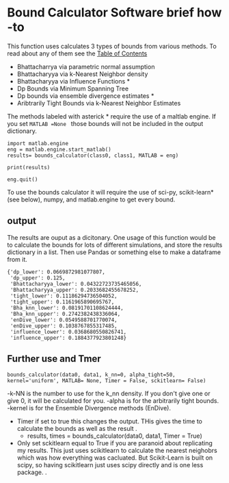 # Bound Calculator Software brief how -to



This function uses calculates 3 types of bounds  from various methods. To read about any of them see the [Table of Contents](https://github.com/rj-may/BER_Bounds_Eval/blob/master/Docs/Table_of_Contents.md)
  - Bhattacharrya via parametric normal assumption
  - Bhattacharyya via k-Nearest Neighbor density
  - Bhattacharyya via Influence Functions *
  - Dp Bounds via Minimum Spanning Tree
  - Dp bounds via ensemble divergence estimates *
  - Aribtrarily Tight Bounds via  k-Nearest Neighbor Estimates


The methods labeled with asterick * require the use of a maltlab engine. If you set `MATLAB =None ` those bounds will not be included in the output dictionary. 
    
    import matlab.engine
    eng = matlab.engine.start_matlab()
    results= bounds_calculator(class0, class1, MATLAB = eng)
    
    print(results)
    
    eng.quit()

To use the bounds calculator it will require the use of sci-py, scikit-learn*(see below), numpy, and matlab.engine to get every bound.


## output
The results are ouput as a dicitonary. One usage of this function would be to calculate the bounds for lots of different simulations, and store the results dictionary in 
a list. Then use Pandas or something else to make a dataframe from it. 

    {'dp_lower': 0.0669872981077807,
     'dp_upper': 0.125,
     'Bhattacharyya_lower': 0.04322723735465056,
     'Bhattacharyya_upper': 0.2033682455678252,
     'tight_lower': 0.11186294736504052,
     'tight_upper': 0.1161965890695767,
     'Bha_knn_lower': 0.08191701108624444,
     'Bha_knn_upper': 0.2742382438336064,
     'enDive_lower': 0.0549588701770074,
     'enDive_upper': 0.1038767855317485,
     'influence_lower': 0.0368680550826741,
     'influence_upper': 0.1884377923801248}



## Further use and Tmer
    bounds_calculator(data0, data1, k_nn=0, alpha_tight=50, kernel='uniform', MATLAB= None, Timer = False, sckitlearn= False)

  -k-NN is the number to use for the k_nn density. If you don't give one or give 0, it will be calculated for you. 
  -alpha is for the arbitrarily tight bounds. 
  -kernel is for the Ensemble Divergence methods (EnDive). 
  - Timer if set to true this changes the output. THis gives the time to calculate the bounds as well as the result .
      - results, times = bounds_calculator(data0, data1,  Timer = True)
  - Only set sckitlearn equal to True if you are paranoid about replicating my results. This just uses scikitlearn to calculate the nearest neighobrs which was how everything was cacluated. But Scikit-Learn is built on scipy, so having scikitlearn just uses scipy directly and is one less package. .

